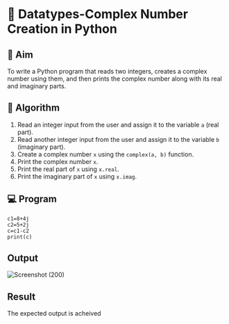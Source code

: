 # 🧮 Datatypes-Complex Number Creation in Python

## 🎯 Aim
To write a Python program that reads two integers, creates a complex number using them, and then prints the complex number along with its real and imaginary parts.

## 🧠 Algorithm
1. Read an integer input from the user and assign it to the variable `a` (real part).
2. Read another integer input from the user and assign it to the variable `b` (imaginary part).
3. Create a complex number `x` using the `complex(a, b)` function.
4. Print the complex number `x`.
5. Print the real part of `x` using `x.real`.
6. Print the imaginary part of `x` using `x.imag`.

## 💻 Program
```
c1=8+4j
c2=5+2j
c=c1-c2
print(c)
```

## Output
![Screenshot (200)](https://github.com/user-attachments/assets/4dd17af3-5237-4ad7-87ca-2786da9e5bf2)

## Result
The expected output is acheived
